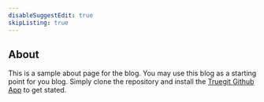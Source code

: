 ```yaml
---
disableSuggestEdit: true
skipListing: true
---
```


## About

This is a sample about page for the blog. You may use this blog as a starting point for you blog. Simply clone the repository and install the [Truegit Github App](https://github.com/apps/truegit-app) to get stated.
